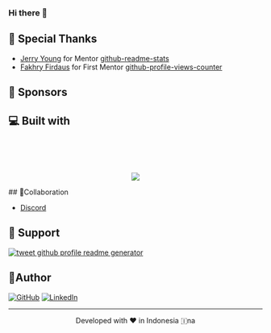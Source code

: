 ### Hi there 👋

<!--
**Rischiyuda/Rischiyuda** is a ✨ _special_ ✨ repository because its `README.md` (this file) appears on your GitHub profile.

Here are some ideas to get you started:

- 🔭 I’m currently working on ...
- 🌱 I’m currently learning ...
- 👯 I’m looking to collaborate on ...
- 🤔 I’m looking for help with ...
- 💬 Ask me about ...
- 📫 How to reach me: ...
- 😄 Pronouns: ...
- ⚡ Fun fact: ...
-->

## 🙇 Special Thanks

- [Jerry Young](https://github.com/jackthepanda96) for Mentor [github-readme-stats](https://github.com/jackthepanda96)
- [Fakhry Firdaus](https://github.com/iffakhry) for First Mentor [github-profile-views-counter](https://github.com/iffakhry)

## 🙇 Sponsors

<!-- - [Scott C Wilson](https://github.com/scottcwilson) donated the first-ever grant to this tool. A big thanks to him. -->

## 💻 Built with
<br /><br /><br />

<p align="center">
  <a href="https://skillicons.dev">
    <img src="https://skillicons.dev/icons?i=go,mysql,vscode,aws,docker&perline=3" />
  </a>
</p>
## 🤝Collaboration

- [Discord](https://discord.com/)

## 🙏 Support

<p align="left">
<!-- <a href="https://www.paypal.me/rahuldkjain/10"><img src="https://ionicabizau.github.io/badges/paypal.svg" alt="sponsor github profile readme generator"/>
</a> -->
<a href="https://twitter.com/yudhaR3HADT">
<img src="https://img.shields.io/twitter/url?style=social&url=https%3A%2F%2Frahuldkjain.github.io%2Fgithub-profile-readme-generator" alt="tweet github profile readme generator"/>
</a>
</p>

## 🤖Author

  [![GitHub](https://img.shields.io/badge/-Rischi-black?style=for-the-badge&logo=github&logoColor=white)]([https://github.com/Rischiyuda) [![LinkedIn](https://img.shields.io/badge/-Rischi-blue?style=for-the-badge&logo=linkedin&logoColor=white)](https://www.linkedin.com/in/rischi-yuda-ryo17)

<hr>
<p align="center">
Developed with ❤️ in Indonesia 🇮na
</p>
